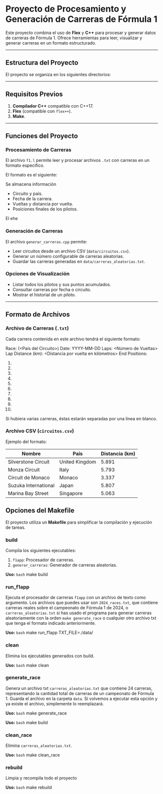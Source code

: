 # **Proyecto de Procesamiento y Generación de Carreras de Fórmula 1**

Este proyecto combina el uso de **Flex** y **C++** para procesar y generar datos de carreras de Fórmula 1. Ofrece herramientas para leer, visualizar y generar carreras en un formato estructurado.

---

## **Estructura del Proyecto**

El proyecto se organiza en los siguientes directorios:


---

## **Requisitos Previos**

1. **Compilador C++** compatible con C++17.
2. **Flex** (compatible con `flex++`).
3. **Make**.

---

## **Funciones del Proyecto**

### **Procesamiento de Carreras**
El archivo `f1.l` permite leer y procesar archivos `.txt` con carreras en un formato específico.

El formato es el siguiente:

Se almacena información
- Circuito y país.
- Fecha de la carrera.
- Vueltas y distancia por vuelta.
- Posiciones finales de los pilotos.

El ehe

### **Generación de Carreras**
El archivo `generar_carreras.cpp` permite:
- Leer circuitos desde un archivo CSV (`data/circuitos.csv`).
- Generar un número configurable de carreras aleatorias.
- Guardar las carreras generadas en `data/carreras_aleatorias.txt`.

### **Opciones de Visualización**
- Listar todos los pilotos y sus puntos acumulados.
- Consultar carreras por fecha o circuito.
- Mostrar el historial de un piloto.

---

## **Formato de Archivos**

### **Archivo de Carreras (`.txt`)**

Cada carrera contenida en este archivo tendrá el siguiente formato:

Race: <Nombre del Circuito> (<País del Circuito>)
Date: YYYY-MM-DD
Laps: <Número de Vueltas>
Lap Distance (km): <Distancia por vuelta en kilómetros>
End Positions:
1. <Nombre del Piloto>
2. <Nombre del Piloto>
3. <Nombre del Piloto>
4. <Nombre del Piloto>
5. <Nombre del Piloto>
6. <Nombre del Piloto>
7. <Nombre del Piloto>
8. <Nombre del Piloto>
9. <Nombre del Piloto>
10. <Nombre del Piloto>

Si hubiera varias carreras, éstas estarán separadas por una línea en blanco.

### **Archivo CSV (`circuitos.csv`)**
Ejemplo del formato:

| **Nombre**            | **País**             | **Distancia (km)** |
|-----------------------|----------------------|--------------------|
| Silverstone Circuit   | United Kingdom       | 5.891              |
| Monza Circuit         | Italy                | 5.793              |
| Circuit de Monaco     | Monaco               | 3.337              |
| Suzuka International  | Japan                | 5.807              |
| Marina Bay Street     | Singapore            | 5.063              |

## **Opciones del Makefile**

El proyecto utiliza un **Makefile** para simplificar la compilación y ejecución de tareas.

### **build**
Compila los siguientes ejecutables:
1. `f1app`: Procesador de carreras.
2. `generar_carreras`: Generador de carreras aleatorias.

**Uso:**
```bash```
make build

### **run_f1app**
Ejecuta el procesador de carreras `f1app` con un archivo de texto como argumento. Los archivos que puedes usar son `2024_races.txt`, que contiene carreras reales sobre el campeonato de Fórmula 1 de 2024, o `carreras_aleatorias.txt` si has usado el programa para generar carreras aleatoriamente con la orden `make generate_race` o cualquier otro archivo txt que tenga el formato indicado anteriormente.

**Uso:**
```bash```
make run_f1app TXT_FILE=./data/<archivo>

### **clean**
Elimina los ejecutables generados con build.

**Uso:**
```bash```
make clean

### **generate_race**
Genera un archivo txt `carreras_aleatorias.txt` que contiene 24 carreras, representando la cantidad total de carreras de un campeonato de Fórmula 1. Guarda el archivo en la carpeta `data`. Si volvemos a ejecutar esta opción y ya existe el archivo, simplemente lo reemplazará.

**Uso:**
```bash```
make generate_race

**Uso:**
```bash```
make build

### **clean_race**
Elimina `carreras_aleatorias.txt`.

**Uso:**
```bash```
make clean_race

### **rebuild**
Limpia y recompila todo el proyecto

**Uso:**
```bash```
make rebuild
